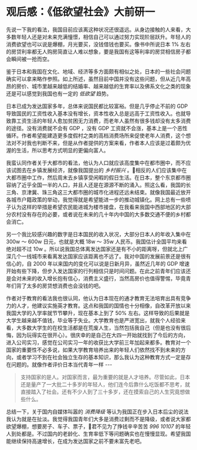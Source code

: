 # 观后感：《低欲望社会》大前研一
先说一下我的看法，我国目前应该离这种状况还很遥远。从身边接触的人来看，大多数年轻人还是对未来充满憧憬，相信自己可以通过努力实现阶层跃升。年轻人的消费欲望也可以说是爆棚，月光要买，没钱借钱也要买。像书中所说日本 1% 左右的房贷利率都无人购房简直让人难以想象，要是我国有这等利率的房贷相信房子都会瞬间被一抢而空。  

鉴于日本和我国在文化、地域、经济等多方面颇有相似之处，日本的一些社会问题确实可以拿来略作参照。如上所述，虽然目前中国并没有这些问题，但从近几年高昂的房价、城市里越来越低的结婚率、越来越低的生育率以及佛系文化之类的现象还是可以感觉到我国也有一定的 *低欲望* 趋势。

日本已成为发达国家多年，总体来说国民都比较富裕。但是几乎停止不前的 GDP 导致国民的工资性收入基本没有增长，资本性收入总是远高于工资性收入。也就导致靠工资生活的年轻人愈加贫困无力消费，而老年人虽然有很多钱却没有太多消费的途径。没有消费就不会有 GDP ，没有 GDP 工资就不会涨，基本上是一个恶性循环。作者希望能建造更多度假村之类的高档消费场所来促使老年人消费，这个想法对不对我也判断不来，但是从作者提供的方案来看，作者本人应该是过着颇为优渥的生活，所以思考方式明显的更偏向富人。

我蛮认同作者关于大都市的看法，他认为人口就应该高度集中在都市圈中，而不应该试图去在乡镇发展经济，就像我国提出的 *乡村振兴* 。相反的人们应该集中在大都市圈中工作，然后周末去乡镇享受闲暇的假日生活。在日本，整个东京都市圈容纳了近乎全国一半的人口，并且人还是在源源不断的涌入。照这么看，我国的长三角、京津冀、珠三角这三大都市圈的城市化进程还远未结束。就像我国最近放开各城市户籍政策的举动，我觉得就是希望能进一步的推动城镇化。网上总有一些喷子认为这样的举措是希望农民能进城为楼市接盘，在我看来我国中西部地区的大部分农村没有存在的必要，或者说在未来的几十年内中国的大多数交通不便的乡村都会消亡。  

另一个我比较感兴趣的数字是日本国民的收入状况，大部分日本人的年收入集中在 300w ～ 600w 日元，也就是大概 18w ～ 35w 人民币。我国估计全国平均来看绝对超不过 10w 。所以说我国总体离发达国家还是有不小的距离呀，但就北上广深几个一线城市来看离发达国家应该距离也不远了。我对中国的发展前景还是很有信心的，自 2000 年以来国内的变化可以说是日新月异，虽然近几年的 GDP 增速开始有些下降，但步入发达国家的行列相信只是时间问题。在此之前青年们应该还是会对未来的收入增长抱有信心，消费主义盛行，当然高房价也值得警惕，毕竟青年们背了太多的房贷想消费也会没钱的吧。

作者对于教育的看法我也很认同，他认为日本现在的通才教育无法培育出具有竞争力的人才，他建议实施英才教育。这点和我国的国情也十分相像，自改革开放以来我国大学的入学率就节节攀升，现在基本上到了 50% 左右。这样导致的后果就是大学生越来越不值钱，毕业等于失业。大学教育也是严进宽出，就我个人经验来看，大多数大学生的在校生活都是在荒废人生，当然包括我自己（但是也没有很后悔，因为玩得实在很开心）。很庆幸的是自己在大四一开始就找到了今后的方向，进入公司实习，感觉在公司实习一年的收获比大学前三年加起来都多。教育对一个国家的重要性不必多说，如果大学教育培养出来的年轻人们依然找不到未来的方向，或者学习不到在社会独立生存的基本知识，那么我认为这种教育方式一定是存在问题的。就像作者评价日本当代青年一样 --- 
>支持国家的是人。对国家而言，最为重要的就是人才培养。尽管如此，日本还是量产了一大批二十多岁的年轻人，他们连今后靠什么吃饭都不思考，就直接踏入了社会。还有不少人到了三十多岁，还在摸索自己的人生究竟想做些什么。

总结一下，关于国内自媒体叫嚣的 *消费降级* 等认为我国正在步入日本后尘的说法我认为就是在扯淡。我觉得我国青年们大多是消费过剩而不是降级，或者说大家都欲望爆棚，想要房子、车子、票子，君不见为了挣钱辛辛苦苦 *996* *10107* 的年轻人到处都是。不过国内的老龄化、生育率低下等问题确实也在慢慢显现。希望我国能继续保持高速增长，在成为发达国家之前不要未富先老吧。